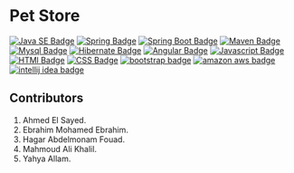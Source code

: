 # Pet Store
[![Java SE Badge](https://img.shields.io/badge/Java-007396?style=flat&labelColor=007396&logo=Java&logoColor=white)](https://www.oracle.com/java/)
[![Spring Badge](https://img.shields.io/badge/Spring-6DB33F?style=flat&labelColor=6DB33F&logo=spring&logoColor=white)](https://www.spring.io/)
[![Spring Boot Badge](https://img.shields.io/badge/Spring_Boot-6DB33F?style=flat&labelColor=6DB33F&logo=spring-boot&logoColor=white)](https://spring.io/projects/spring-boot)
[![Maven Badge](https://img.shields.io/badge/Apache_Maven-C71A36?style=flat&labelColor=C71A36&logo=apache-maven&logoColor=white)](https://www.apache.org/)
[![Mysql Badge](https://img.shields.io/badge/Mysql-4479A1?style=flat&labelColor=4479A1&logo=mysql&logoColor=white)](https://www.mysql.com/)
[![Hibernate Badge](https://img.shields.io/badge/Hibernate-a5673f?style=flat&labelColor=a5673f&logo=hibernate&logoColor=white)](https://hibernate.org/)
[![Angular Badge](https://img.shields.io/badge/Angular-dd0031?style=flat&labelColor=dd0031&logo=angular&logoColor=white)](https://www.angular.io/)
[![Javascript Badge](https://img.shields.io/badge/TypeScript-1572B6?style=flat&labelColor=1572B6&logo=typescript&logoColor=white)](https://www.typescriptlang.org/)
[![HTMl Badge](https://img.shields.io/badge/HTML5-E34F26?style=flat&labelColor=E34F26&logo=html5&logoColor=white)](https://developer.mozilla.org/en-US/docs/Learn/HTML/Introduction_to_HTML)
[![CSS Badge](https://img.shields.io/badge/CSS3-1572B6?style=flat&labelColor=1572B6&logo=CSS3&logoColor=white)](https://developer.mozilla.org/en-US/docs/Web/CSS/Reference)
[![bootstrap badge](https://img.shields.io/badge/Bootstrap-7952B3?style=flat&labelColor=7952B3&logo=Bootstrap&logoColor=white)](https://getbootstrap.com/)
[![amazon aws badge](https://img.shields.io/badge/Amazon_AWS-232F3E?style=flat&labelColor=232F3E&logo=amazon&logoColor=white)](https://aws.amazon.com/)
[![intellij idea badge](https://img.shields.io/badge/Intellij_Idea-000000?style=flat&labelColor=000000&logo=intellij-idea&logoColor=white)](https://www.jetbrains.com/idea/)
 
## Contributors
1. Ahmed El Sayed.
2. Ebrahim Mohamed Ebrahim.
3. Hagar Abdelmonam Fouad.
4. Mahmoud Ali Khalil.
5. Yahya Allam.

